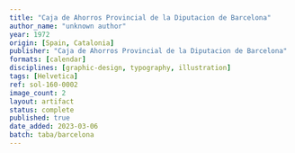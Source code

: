 ```yaml
---
title: "Caja de Ahorros Provincial de la Diputacion de Barcelona"
author_name: "unknown author"
year: 1972
origin: [Spain, Catalonia]
publisher: "Caja de Ahorros Provincial de la Diputacion de Barcelona"
formats: [calendar]
disciplines: [graphic-design, typography, illustration]
tags: [Helvetica]
ref: sol-160-0002
image_count: 2
layout: artifact
status: complete
published: true
date_added: 2023-03-06
batch: taba/barcelona
---
```

